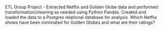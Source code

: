 ETL Group Project - Extracted Netflix and Golden Globe data and performed transformation/cleaning as needed using Python Pandas. Created and loaded the data to a Postgres relational database for analysis. Which Netflix shows have been nominated for Golden Globes and what are their ratings?
